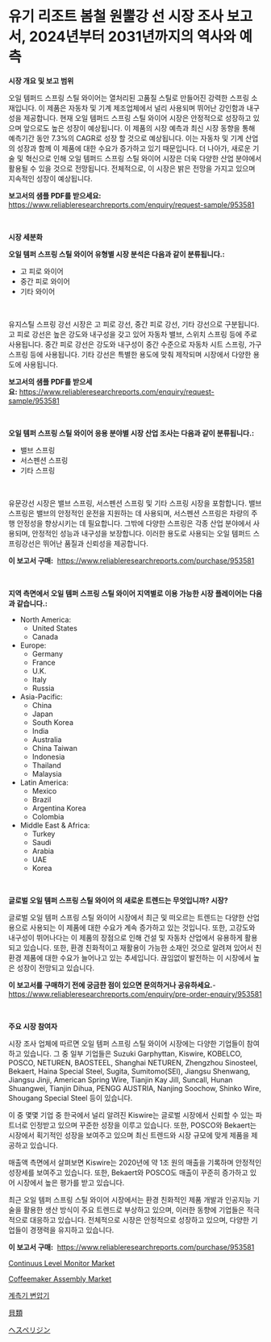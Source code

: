 <p><h1>유기 리조트 봄철 원뿔강 선 시장 조사 보고서, 2024년부터 2031년까지의 역사와 예측</h1></p><p><strong>시장 개요 및 보고 범위</strong></p>
<p><p>오일 템퍼드 스프링 스틸 와이어는 열처리된 고품질 스틸로 만들어진 강력한 스프링 소재입니다. 이 제품은 자동차 및 기계 제조업체에서 널리 사용되며 뛰어난 강인함과 내구성을 제공합니다. 현재 오일 템퍼드 스프링 스틸 와이어 시장은 안정적으로 성장하고 있으며 앞으로도 높은 성장이 예상됩니다. 이 제품의 시장 예측과 최신 시장 동향을 통해 예측기간 동안 7.3%의 CAGR로 성장 할 것으로 예상됩니다. 이는 자동차 및 기계 산업의 성장과 함께 이 제품에 대한 수요가 증가하고 있기 때문입니다. 더 나아가, 새로운 기술 및 혁신으로 인해 오일 템퍼드 스프링 스틸 와이어 시장은 더욱 다양한 산업 분야에서 활용될 수 있을 것으로 전망됩니다. 전체적으로, 이 시장은 밝은 전망을 가지고 있으며 지속적인 성장이 예상됩니다.</p></p>
<p><strong>보고서의 샘플 PDF를 받으세요:</strong> <a href="https://www.reliableresearchreports.com/enquiry/request-sample/953581">https://www.reliableresearchreports.com/enquiry/request-sample/953581</a></p>
<p>&nbsp;</p>
<p><strong>시장 세분화</strong></p>
<p><strong>오일 템퍼 스프링 스틸 와이어 유형별 시장 분석은 다음과 같이 분류됩니다.:</strong></p>
<p><ul><li>고 피로 와이어</li><li>중간 피로 와이어</li><li>기타 와이어</li></ul></p>
<p>&nbsp;</p>
<p><p>유지스틸 스프링 강선 시장은 고 피로 강선, 중간 피로 강선, 기타 강선으로 구분됩니다. 고 피로 강선은 높은 강도와 내구성을 갖고 있어 자동차 밸브, 스위치 스프링 등에 주로 사용됩니다. 중간 피로 강선은 강도와 내구성이 중간 수준으로 자동차 시트 스프링, 가구 스프링 등에 사용됩니다. 기타 강선은 특별한 용도에 맞춰 제작되며 시장에서 다양한 용도에 사용됩니다.</p></p>
<p><strong>보고서의 샘플 PDF를 받으세요:</strong>&nbsp;<a href="https://www.reliableresearchreports.com/enquiry/request-sample/953581">https://www.reliableresearchreports.com/enquiry/request-sample/953581</a></p>
<p>&nbsp;</p>
<p><strong> 오일 템퍼 스프링 스틸 와이어 응용 분야별 시장 산업 조사는 다음과 같이 분류됩니다.:</strong></p>
<p><ul><li>밸브 스프링</li><li>서스펜션 스프링</li><li>기타 스프링</li></ul></p>
<p>&nbsp;</p>
<p><p>유문강선 시장은 밸브 스프링, 서스펜션 스프링 및 기타 스프링 시장을 포함합니다. 밸브 스프링은 밸브의 안정적인 운전을 지원하는 데 사용되며, 서스펜션 스프링은 차량의 주행 안정성을 향상시키는 데 필요합니다. 그밖에 다양한 스프링은 각종 산업 분야에서 사용되며, 안정적인 성능과 내구성을 보장합니다. 이러한 용도로 사용되는 오일 템퍼드 스프링강선은 뛰어난 품질과 신뢰성을 제공합니다.</p></p>
<p><strong>이 보고서 구매:</strong>&nbsp; <a href="https://www.reliableresearchreports.com/purchase/953581">https://www.reliableresearchreports.com/purchase/953581</a></p>
<p>&nbsp;</p>
<p><strong>지역 측면에서 오일 템퍼 스프링 스틸 와이어 지역별로 이용 가능한 시장 플레이어는 다음과 같습니다.:</strong></p>
<p><ul>
    <li>
        North America:
        <ul>
            <li>United States</li>
            <li>Canada</li>
        </ul>
    </li>
    <li>
        Europe:
        <ul>
            <li>Germany</li>
            <li>France</li>
            <li>U.K.</li>
            <li>Italy</li>
            <li>Russia</li>
        </ul>
    </li>
    <li>
        Asia-Pacific:
        <ul>
            <li>China</li>
            <li>Japan</li>
            <li>South Korea</li>
            <li>India</li>
            <li>Australia</li>
            <li>China Taiwan</li>
            <li>Indonesia</li>
            <li>Thailand</li>
            <li>Malaysia</li>
        </ul>
    </li>
    <li>
        Latin America:
        <ul>
            <li>Mexico</li>
            <li>Brazil</li>
            <li>Argentina Korea</li>
            <li>Colombia</li>
        </ul>
    </li>
    <li>
        Middle East & Africa:
        <ul>
            <li>Turkey</li>
            <li>Saudi</li>
            <li>Arabia</li>
            <li>UAE</li>
            <li>Korea</li>
        </ul>
    </li>
    </ul></p>
<p>&nbsp;</p>
<p><strong>글로벌 오일 템퍼 스프링 스틸 와이어 의 새로운 트렌드는 무엇입니까? 시장?</strong></p>
<p><p>글로벌 오일 템퍼 스프링 스틸 와이어 시장에서 최근 및 떠오르는 트렌드는 다양한 산업용으로 사용되는 이 제품에 대한 수요가 계속 증가하고 있는 것입니다. 또한, 고강도와 내구성이 뛰어나다는 이 제품의 장점으로 인해 건설 및 자동차 산업에서 유용하게 활용되고 있습니다. 또한, 환경 친화적이고 재활용이 가능한 소재인 것으로 알려져 있어서 친환경 제품에 대한 수요가 늘어나고 있는 추세입니다. 끊임없이 발전하는 이 시장에서 높은 성장이 전망되고 있습니다.</p></p>
<p><strong>이 보고서를 구매하기 전에 궁금한 점이 있으면 문의하거나 공유하세요.</strong>- <a href="https://www.reliableresearchreports.com/enquiry/pre-order-enquiry/953581">https://www.reliableresearchreports.com/enquiry/pre-order-enquiry/953581</a></p>
<p>&nbsp;</p>
<p><strong>주요 시장 참여자</strong></p>
<p><p>시장 조사 업체에 따르면 오일 템퍼 스프링 스틸 와이어 시장에는 다양한 기업들이 참여하고 있습니다. 그 중 일부 기업들은 Suzuki Garphyttan, Kiswire, KOBELCO, POSCO, NETUREN, BAOSTEEL, Shanghai NETUREN, Zhengzhou Sinosteel, Bekaert, Haina Special Steel, Sugita, Sumitomo(SEI), Jiangsu Shenwang, Jiangsu Jinji, American Spring Wire, Tianjin Kay Jill, Suncall, Hunan Shuangwei, Tianjin Dihua, PENGG AUSTRIA, Nanjing Soochow, Shinko Wire, Shougang Special Steel 등이 있습니다.</p><p>이 중 몇몇 기업 중 한국에서 널리 알려진 Kiswire는 글로벌 시장에서 신뢰할 수 있는 파트너로 인정받고 있으며 꾸준한 성장을 이루고 있습니다. 또한, POSCO와 Bekaert는 시장에서 획기적인 성장을 보여주고 있으며 최신 트렌드와 시장 규모에 맞게 제품을 제공하고 있습니다.</p><p>매출액 측면에서 살펴보면 Kiswire는 2020년에 약 1조 원의 매출을 기록하며 안정적인 성장세를 보여주고 있습니다. 또한, Bekaert와 POSCO도 매출이 꾸준히 증가하고 있어 시장에서 높은 평가를 받고 있습니다.</p><p>최근 오일 템퍼 스프링 스틸 와이어 시장에서는 환경 친화적인 제품 개발과 인공지능 기술을 활용한 생산 방식이 주요 트렌드로 부상하고 있으며, 이러한 동향에 기업들은 적극적으로 대응하고 있습니다. 전체적으로 시장은 안정적으로 성장하고 있으며, 다양한 기업들이 경쟁력을 유지하고 있습니다.</p></p>
<p><strong>이 보고서 구매:</strong>&nbsp;&nbsp;<a href="https://www.reliableresearchreports.com/purchase/953581">https://www.reliableresearchreports.com/purchase/953581</a></p>
<p><p><a href="https://issuu.com/reportprime-2/docs/continuus-level-monitor-market-size-2030.pptx">Continuus Level Monitor Market</a></p><p><a href="https://github.com/derrinmiltonellis35gcl/Market-Research-Report-List-1/blob/main/coffeemaker-assembly-market.md">Coffeemaker Assembly Market</a></p><p><a href="https://github.com/bunxhcci35271755/Market-Research-Report-List-1/blob/main/6442613184842.md">계측기 변압기</a></p><p><a href="https://github.com/efcvopdgkdx128/Market-Research-Report-List-1/blob/main/8598492184817.md">貝類</a></p><p><a href="https://github.com/hwbcz413288296/Market-Research-Report-List-1/blob/main/6369969184818.md">ヘスペリジン</a></p></p>
